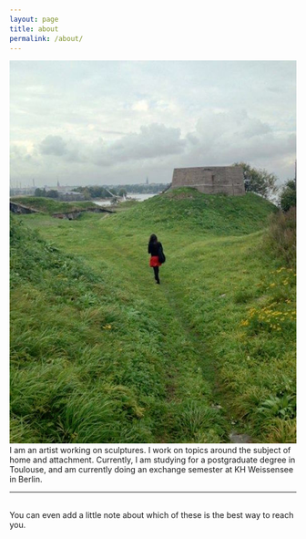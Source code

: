 ```yaml
---
layout: page
title: about
permalink: /about/
---
```


<img class="col one right" src="/img/prof_pic.jpg">

<br/>
I am an artist working on sculptures. I work on topics around the subject of home and attachment. Currently, I am studying for a postgraduate degree in Toulouse, and am currently doing an exchange semester at KH Weissensee in Berlin.

<br/>
<hr/>
<br/>
<span class="contacticon center">
	<a href="mailto:alarconbego@gmail.com"><i class="fa fa-envelope-square"></i></a>
	<a href="https://www.behance.net/begoalarcon" target="_blank"><i class="fa fa-behance-square"></i></a>
	<a href="https://www.instagram.com/begoalagu/" target="_blank"><i class="fa fa-instagram-square"></i></a>
</span>

<div class="col three caption">
	You can even add a little note about which of these is the best way to reach you.
</div>

